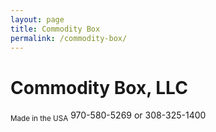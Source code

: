 ```yaml
---
layout: page
title: Commodity Box
permalink: /commodity-box/
---
```


<h1>Commodity Box, LLC</h1>
<sub>Made in the USA</sub>
<tel>970-580-5269</tel> or <tel>308-325-1400</tel>
